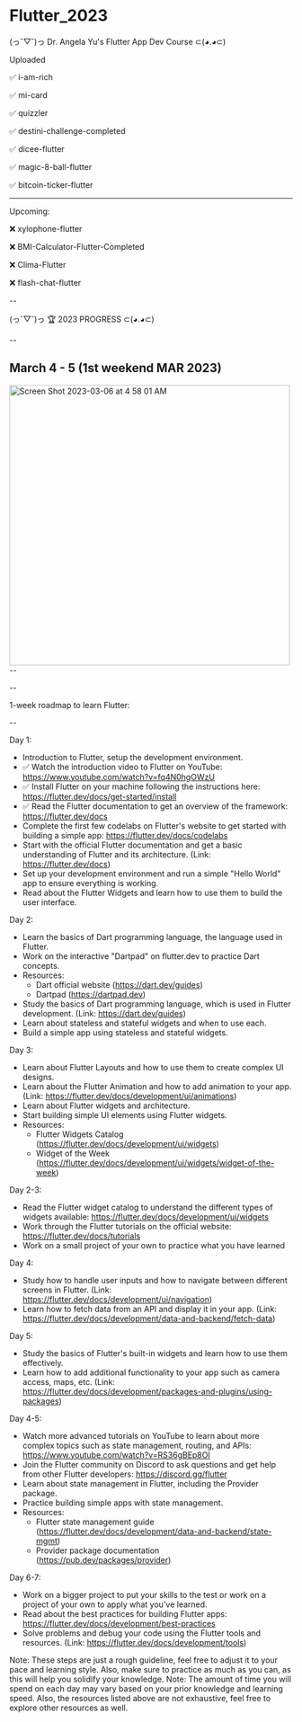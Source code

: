 # Flutter_2023

(っ˘▽˘)っ Dr. Angela Yu's Flutter App Dev Course ⊂(◕.◕⊂)

Uploaded

✅ i-am-rich

✅ mi-card

✅ quizzler

✅ destini-challenge-completed

✅ dicee-flutter

✅ magic-8-ball-flutter

✅ bitcoin-ticker-flutter

- - -

Upcoming:

❌ xylophone-flutter

❌ BMI-Calculator-Flutter-Completed

❌ Clima-Flutter

❌ flash-chat-flutter

--

(っ˘▽˘)っ 🏆  2023 PROGRESS  ⊂(◕.◕⊂) 

--


March 4 - 5 (1st weekend MAR 2023)
--
<img width="499" alt="Screen Shot 2023-03-06 at 4 58 01 AM" src="https://user-images.githubusercontent.com/13888326/222985589-1a0f6b0b-0c0e-40ce-8e1a-2fad70f3d461.png">
--


--

1-week roadmap to learn Flutter:

--

Day 1:
- Introduction to Flutter, setup the development environment.
- ✅ Watch the introduction video to Flutter on YouTube: https://www.youtube.com/watch?v=fq4N0hgOWzU
- ✅ Install Flutter on your machine following the instructions here: https://flutter.dev/docs/get-started/install
- ✅ Read the Flutter documentation to get an overview of the framework: https://flutter.dev/docs
- Complete the first few codelabs on Flutter's website to get started with building a simple app: https://flutter.dev/docs/codelabs
- Start with the official Flutter documentation and get a basic understanding of Flutter and its architecture. (Link: https://flutter.dev/docs)
- Set up your development environment and run a simple "Hello World" app to ensure everything is working.
- Read about the Flutter Widgets and learn how to use them to build the user interface.

Day 2:
- Learn the basics of Dart programming language, the language used in Flutter.
- Work on the interactive "Dartpad" on flutter.dev to practice Dart concepts.
- Resources:
	- Dart official website (https://dart.dev/guides)
	- Dartpad (https://dartpad.dev)
- Study the basics of Dart programming language, which is used in Flutter development. (Link: https://dart.dev/guides)
- Learn about stateless and stateful widgets and when to use each.
- Build a simple app using stateless and stateful widgets.

Day 3:
- Learn about Flutter Layouts and how to use them to create complex UI designs.
- Learn about the Flutter Animation and how to add animation to your app. (Link: https://flutter.dev/docs/development/ui/animations)
- Learn about Flutter widgets and architecture.
- Start building simple UI elements using Flutter widgets.
- Resources:
	- Flutter Widgets Catalog (https://flutter.dev/docs/development/ui/widgets)
	- Widget of the Week (https://flutter.dev/docs/development/ui/widgets/widget-of-the-week)

Day 2-3:
- Read the Flutter widget catalog to understand the different types of widgets available: https://flutter.dev/docs/development/ui/widgets
- Work through the Flutter tutorials on the official website: https://flutter.dev/docs/tutorials
- Work on a small project of your own to practice what you have learned

Day 4:
- Study how to handle user inputs and how to navigate between different screens in Flutter. (Link: https://flutter.dev/docs/development/ui/navigation)
- Learn how to fetch data from an API and display it in your app. (Link: https://flutter.dev/docs/development/data-and-backend/fetch-data)

Day 5:
- Study the basics of Flutter's built-in widgets and learn how to use them effectively.
- Learn how to add additional functionality to your app such as camera access, maps, etc. (Link: https://flutter.dev/docs/development/packages-and-plugins/using-packages)

Day 4-5:
- Watch more advanced tutorials on YouTube to learn about more complex topics such as state management, routing, and APIs: https://www.youtube.com/watch?v=RS36gBEp8OI
- Join the Flutter community on Discord to ask questions and get help from other Flutter developers: https://discord.gg/flutter
- Learn about state management in Flutter, including the Provider package.
- Practice building simple apps with state management.
- Resources:
	- Flutter state management guide (https://flutter.dev/docs/development/data-and-backend/state-mgmt)
	- Provider package documentation (https://pub.dev/packages/provider)

Day 6-7:

- Work on a bigger project to put your skills to the test or work on a project of your own to apply what you've learned.
- Read about the best practices for building Flutter apps: https://flutter.dev/docs/development/best-practices
- Solve problems and debug your code using the Flutter tools and resources. (Link: https://flutter.dev/docs/development/tools)

Note: These steps are just a rough guideline, feel free to adjust it to your pace and learning style. Also, make sure to practice as much as you can, as this will help you solidify your knowledge.
Note: The amount of time you will spend on each day may vary based on your prior knowledge and learning speed. Also, the resources listed above are not exhaustive, feel free to explore other resources as well.
